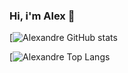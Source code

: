### Hi, i'm Alex 👋

[![Alexandre GitHub stats](https://github-readme-stats.vercel.app/api?username=aemendes)

[![Alexandre Top Langs](https://github-readme-stats.vercel.app/api/top-langs/?username=aemendes)


<!--
**aemendes/aemendes** is a ✨ _special_ ✨ repository because its `README.md` (this file) appears on your GitHub profile.

Here are some ideas to get you started:

- 🔭 I’m currently working on ...
- 🌱 I’m currently learning ...
- 👯 I’m looking to collaborate on ...
- 🤔 I’m looking for help with ...
- 💬 Ask me about ...
- 📫 How to reach me: ...
- 😄 Pronouns: ...
- ⚡ Fun fact: ...
-->
